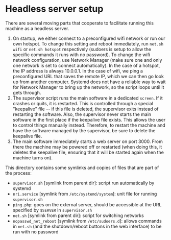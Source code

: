 Headless server setup
=====================

There are several moving parts that cooperate to facilitate running this machine as a headless server.

1. On startup, we either connect to a preconfigured wifi network or run our own hotspot. To change this setting and reboot immediately, run `net.sh wifi` or `net.sh hotspot` respectively (sudoers is setup to allow the specific commands it runs with no password). To change the wifi network configuration, use Network Manager (make sure one and only one network is set to connect automatically).
    In the case of a hotspot, the IP address is always 10.0.0.1. In the case of wifi, we ping a preconfigured URL that saves the remote IP, which we can then go look up from another computer. Systemd does not have a reliable way to wait for Network Manager to bring up the network, so the script loops until it gets through.
2. The supervisor script runs the main software in a dedicated `screen`. If it crashes or quits, it is restarted. This is controlled through a special "keepalive" file -- if this file is deleted, the supervisor exits instead of restarting the software.
    Also, the supervisor never starts the main software in the first place if the keepalive file exists. This allows the user to control things manually instead. Therefore, to restart the machine and have the software managed by the supervisor, be sure to delete the keepalive file.
3. The main software immediately starts a web server on port 3000. From there the machine may be powered off or restarted (when doing this, it deletes the keepalive file, ensuring that it will be started again when the machine turns on).


This directory contains some symlinks and copies of files that are part of the process:

- `supervisor.sh` [symlink from parent dir]: script run automatically by systemd
- `nri.service` [symlink from `/etc/systemd/system`]: unit file for running `supervisor.sh`
- `ping.php`: goes on the external server, should be accessible at the URL specified by `$SERVER` in `supervisor.sh`
- `net.sh` [symlink from parent dir]: script for switching networks
- `nopasswd_net_reboot` [symlink from `/etc/sudoers.d`]: allows commands in `net.sh` (and the shutdown/reboot buttons in the web interface) to be run with no password

